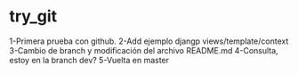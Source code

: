 try_git
=======

1-Primera prueba con github.
2-Add ejemplo djangp views/template/context
3-Cambio de branch y modificación del archivo README.md
4-Consulta, estoy en la branch dev?	
5-Vuelta en master